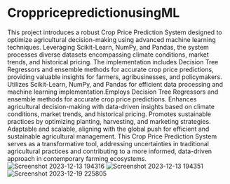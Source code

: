 # CroppricepredictionusingML
This project introduces a robust Crop Price Prediction System designed to optimize agricultural decision-making using advanced machine learning techniques. Leveraging Scikit-Learn, NumPy, and Pandas, the system processes diverse datasets encompassing climate conditions, market trends, and historical pricing. The implementation includes Decision Tree Regressors and ensemble methods for accurate crop price predictions, providing valuable insights for farmers, agribusinesses, and policymakers.
Utilizes Scikit-Learn, NumPy, and Pandas for efficient data processing and machine learning implementation.Employs Decision Tree Regressors and ensemble methods for accurate crop price predictions.
Enhances agricultural decision-making with data-driven insights based on climate conditions, market trends, and historical pricing.
Promotes sustainable practices by optimizing planting, harvesting, and marketing strategies.
Adaptable and scalable, aligning with the global push for efficient and sustainable agricultural management.
This Crop Price Prediction System serves as a transformative tool, addressing uncertainties in traditional agricultural practices and contributing to a more informed, data-driven approach in contemporary farming ecosystems.
![Screenshot 2023-12-13 194316](https://github.com/Saikiran-spec/CroppricepredictionusingML/assets/130957186/b04f8b00-1fe4-4eab-b49d-a3feaa58ca13)
![Screenshot 2023-12-13 194351](https://github.com/Saikiran-spec/CroppricepredictionusingML/assets/130957186/78440856-f6e3-4cda-bb14-165cdb64dd1f)
![Screenshot 2023-12-19 225805](https://github.com/Saikiran-spec/CroppricepredictionusingML/assets/130957186/aea34eb3-97e7-428e-8c84-e050f1661054)
